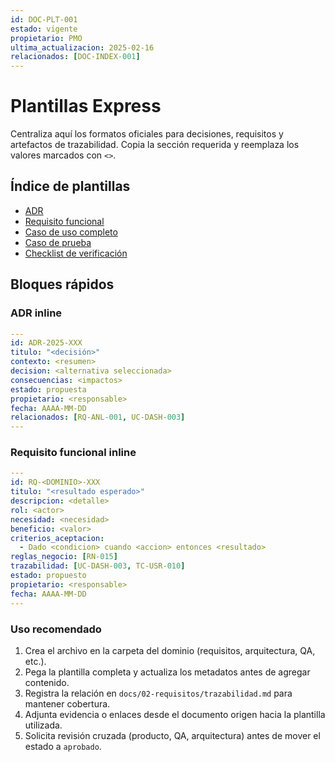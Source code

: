 ```yaml
---
id: DOC-PLT-001
estado: vigente
propietario: PMO
ultima_actualizacion: 2025-02-16
relacionados: [DOC-INDEX-001]
---
```

# Plantillas Express

Centraliza aquí los formatos oficiales para decisiones, requisitos y artefactos de trazabilidad. Copia la sección requerida y reemplaza los valores marcados con `<>`.

## Índice de plantillas
- [ADR](plantillas/adr-template.md)
- [Requisito funcional](plantillas/requisito-template.md)
- [Caso de uso completo](plantillas/caso-uso-template.md)
- [Caso de prueba](plantillas/caso-prueba-template.md)
- [Checklist de verificación](checklists/revision-documentacion.md)

## Bloques rápidos

### ADR inline
```yaml
---
id: ADR-2025-XXX
titulo: "<decisión>"
contexto: <resumen>
decision: <alternativa seleccionada>
consecuencias: <impactos>
estado: propuesta
propietario: <responsable>
fecha: AAAA-MM-DD
relacionados: [RQ-ANL-001, UC-DASH-003]
---
```

### Requisito funcional inline
```yaml
---
id: RQ-<DOMINIO>-XXX
titulo: "<resultado esperado>"
descripcion: <detalle>
rol: <actor>
necesidad: <necesidad>
beneficio: <valor>
criterios_aceptacion:
  - Dado <condicion> cuando <accion> entonces <resultado>
reglas_negocio: [RN-015]
trazabilidad: [UC-DASH-003, TC-USR-010]
estado: propuesto
propietario: <responsable>
fecha: AAAA-MM-DD
---
```

### Uso recomendado
1. Crea el archivo en la carpeta del dominio (requisitos, arquitectura, QA, etc.).
2. Pega la plantilla completa y actualiza los metadatos antes de agregar contenido.
3. Registra la relación en `docs/02-requisitos/trazabilidad.md` para mantener cobertura.
4. Adjunta evidencia o enlaces desde el documento origen hacia la plantilla utilizada.
5. Solicita revisión cruzada (producto, QA, arquitectura) antes de mover el estado a `aprobado`.
